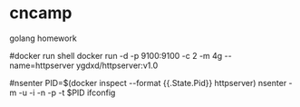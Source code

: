 # cncamp
golang homework

#docker run shell
docker run -d -p 9100:9100 -c 2 -m 4g --name=httpserver ygdxd/httpserver:v1.0

#nsenter
PID=$(docker inspect --format {{.State.Pid}} httpserver)
nsenter -m -u -i -n -p -t $PID ifconfig
